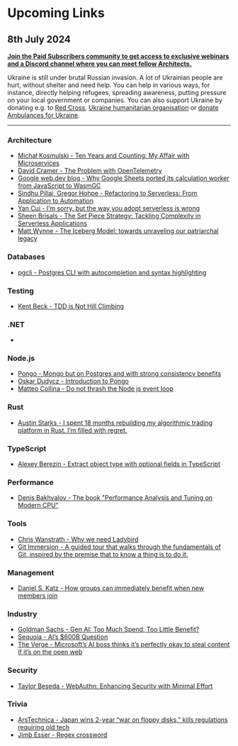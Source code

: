 # Upcoming Links

## 8th July 2024

**[Join the Paid Subscribers community to get access to exclusive webinars and a Discord channel where you can meet fellow Architects.](https://www.architecture-weekly.com/p/whats-architecture-weekly)**

Ukraine is still under brutal Russian invasion. A lot of Ukrainian people are hurt, without shelter and need help. You can help in various ways, for instance, directly helping refugees, spreading awareness, putting pressure on your local government or companies. You can also support Ukraine by donating e.g. to [Red Cross](https://www.icrc.org/en/donate/ukraine), [Ukraine humanitarian organisation](https://savelife.in.ua/en/donate/) or [donate Ambulances for Ukraine](https://www.gofundme.com/f/help-to-save-the-lives-of-civilians-in-a-war-zone).

---

### Architecture
- [Michał Kosmulski - Ten Years and Counting: My Affair with Microservices](https://blog.allegro.tech/2024/04/ten-years-microservices.html)
- [David Cramer - The Problem with OpenTelemetry](https://cra.mr/the-problem-with-otel)
- [Google web.dev blog - Why Google Sheets ported its calculation worker from JavaScript to WasmGC](https://web.dev/case-studies/google-sheets-wasmgc)
- [Sindhu Pillai, Gregor Hohpe - Refactoring to Serverless: From Application to Automation](https://aws.amazon.com/blogs/devops/refactoring-to-serverless-from-application-to-automation/)
- [Yan Cui - I’m sorry, but the way you adopt serverless is wrong](https://theburningmonk.com/2024/07/im-sorry-but-the-way-you-adopt-serverless-is-wrong)
- [Sheen Brisals - The Set Piece Strategy: Tackling Complexity in Serverless Applications](https://www.infoq.com/articles/set-piece-strategy-sheen-brisals/)
- [Matt Wynne - The Iceberg Model: towards unraveling our patriarchal legacy](https://www.mechanical-orchard.com/insights/the-iceberg-model-towards-unraveling-our-patriarchal-legacy)

### Databases
- [pgcli - Postgres CLI with autocompletion and syntax highlighting ](https://github.com/dbcli/pgcli)

### Testing
- [Kent Beck - TDD is Not Hill Climbing](https://tidyfirst.substack.com/p/tdd-is-not-hill-climbing)

### .NET
- []()

### Node.js
- [Pongo - Mongo but on Postgres and with strong consistency benefits](https://github.com/event-driven-io/Pongo)
- [Oskar Dudycz - Introduction to Pongo](https://event-driven.io/en/introducting_pongo/)
- [Matteo Collina - Do not thrash the Node js event loop](https://www.youtube.com/watch?v=VI29mUA8n9w)

### Rust
- [Austin Starks - I spent 18 months rebuilding my algorithmic trading platform in Rust. I’m filled with regret.](https://medium.com/@austin-starks/i-spent-18-months-rebuilding-my-algorithmic-trading-in-rust-im-filled-with-regret-d300dcc147e0)

### TypeScript
- [Alexey Berezin - Extract object type with optional fields in TypeScript](https://blog.beraliv.dev/2021-12-07-get-optional)

### Performance
- [Denis Bakhvalov - The book "Performance Analysis and Tuning on Modern CPU"](https://github.com/dendibakh/perf-book)

### Tools
- [Chris Wanstrath - Why we need Ladybird](https://ladybird.org/why-ladybird/)
- [Git Immersion - A guided tour that walks through the fundamentals of Git, inspired by the premise that to know a thing is to do it.](https://gitimmersion.com/)

### Management
- [Daniel S. Katz - How groups can immediately benefit when new members join](https://danielskatzblog.wordpress.com/2022/10/31/new-group-members/)

### Industry
- [Goldman Sachs - Gen AI: Too Much Spend, Too Little Benefit?](https://www.goldmansachs.com/intelligence/pages/gs-research/gen-ai-too-much-spend-too-little-benefit/report.pdf)
- [Sequoia - AI’s $600B Question](https://www.sequoiacap.com/article/ais-600b-question/ )
- [The Verge - Microsoft’s AI boss thinks it’s perfectly okay to steal content if it’s on the open web](https://www.theverge.com/2024/6/28/24188391/microsoft-ai-suleyman-social-contract-freeware)

### Security
- [Taylor Beseda - WebAuthn: Enhancing Security with Minimal Effort](https://begin.com/blog/posts/2024-07-02-webauthn-with-arc)

### Trivia
- [ArsTechnica - Japan wins 2-year “war on floppy disks,” kills regulations requiring old tech](https://arstechnica.com/gadgets/2024/07/japans-government-finally-exits-90s-ends-floppy-disk-use)
- [Jimb Esser - Regex crossword](https://jimbly.github.io/regex-crossword/)